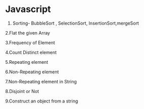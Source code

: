 # Javascript

1. Sorting- BubbleSort , SelectionSort, InsertionSort,mergeSort

2.Flat the given Array

3.Frequency of Element

4.Count Distinct element

5.Repeating element

6.Non-Repeating element

7.Non-Repeating element in String

8.Disjoint or Not

9.Construct an object from a string
